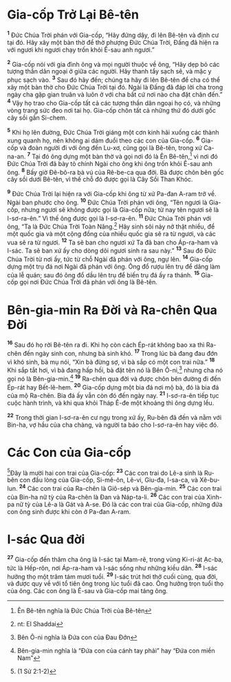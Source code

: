 # Gia-cốp Trở Lại Bê-tên
<sup><b>1</b></sup> Đức Chúa Trời phán với Gia-cốp, “Hãy đứng dậy, đi lên Bê-tên và định cư tại đó. Hãy xây một bàn thờ để thờ phượng Đức Chúa Trời, Đấng đã hiện ra với ngươi khi ngươi chạy trốn khỏi Ê-sau anh ngươi.”

<sup><b>2</b></sup> Gia-cốp nói với gia đình ông và mọi người thuộc về ông, “Hãy dẹp bỏ các tượng thần dân ngoại ở giữa các người. Hãy thanh tẩy sạch sẽ, và mặc y phục sạch vào. <sup><b>3</b></sup> Sau đó hãy đến; chúng ta hãy đi lên Bê-tên để cha có thể xây một bàn thờ cho Đức Chúa Trời tại đó. Ngài là Đấng đã đáp lời cha trong ngày cha gặp gian truân và luôn ở với cha bất cứ nơi nào cha đặt chân đến.” <sup><b>4</b></sup> Vậy họ trao cho Gia-cốp tất cả các tượng thần dân ngoại họ có, và những vòng trang sức đeo nơi tai họ. Gia-cốp chôn tất cả những thứ đó dưới gốc cây sồi gần Si-chem.

<sup><b>5</b></sup> Khi họ lên đường, Đức Chúa Trời giáng một cơn kinh hãi xuống các thành xung quanh họ, nên không ai dám đuổi theo các con của Gia-cốp. <sup><b>6</b></sup> Gia-cốp và đoàn người đi với ông đến Lu-xơ, cũng gọi là Bê-tên, trong xứ Ca-na-an. <sup><b>7</b></sup> Tại đó ông dựng một bàn thờ và gọi nơi đó là Ên Bê-tên,[^1] vì nơi đó Đức Chúa Trời đã bày tỏ chính Ngài cho ông khi ông trốn khỏi Ê-sau anh ông. <sup><b>8</b></sup> Bấy giờ Đê-bô-ra bà vú của Rê-be-ca qua đời. Bà được chôn bên gốc cây sồi dưới Bê-tên, vì thế chỗ đó được gọi là Cây Sồi Than Khóc.

<sup><b>9</b></sup> Đức Chúa Trời lại hiện ra với Gia-cốp khi ông từ xứ Pa-đan A-ram trở về. Ngài ban phước cho ông. <sup><b>10</b></sup> Đức Chúa Trời phán với ông, “Tên ngươi là Gia-cốp, nhưng ngươi sẽ không được gọi là Gia-cốp nữa; từ nay tên ngươi sẽ là I-sơ-ra-ên.” Vì thế ông được gọi là I-sơ-ra-ên. <sup><b>11</b></sup> Đức Chúa Trời phán với ông, “Ta là Đức Chúa Trời Toàn Năng.[^2] Hãy sinh sôi nảy nở thật nhiều, để một quốc gia và một cộng đồng của nhiều quốc gia sẽ ra từ ngươi, và các vua sẽ ra từ ngươi. <sup><b>12</b></sup> Ta sẽ ban cho ngươi xứ Ta đã ban cho Áp-ra-ham và I-sác. Ta sẽ ban xứ ấy cho dòng dõi ngươi sinh ra sau này.” <sup><b>13</b></sup> Sau đó Đức Chúa Trời từ nơi ấy, tức từ chỗ Ngài đã phán với ông, ngự lên. <sup><b>14</b></sup> Gia-cốp dựng một trụ đá nơi Ngài đã phán với ông. Ông đổ rượu lên trụ để dâng làm của lễ quán; sau đó ông đổ dầu lên trụ để biến trụ đá ấy ra thánh. <sup><b>15</b></sup> Gia-cốp gọi nơi Đức Chúa Trời đã phán với ông là Bê-tên.


# Bên-gia-min Ra Đời và Ra-chên Qua Đời
<sup><b>16</b></sup> Sau đó họ rời Bê-tên ra đi. Khi họ còn cách Ép-rát không bao xa thì Ra-chên đến ngày sinh con, nhưng bà sinh khó. <sup><b>17</b></sup> Trong lúc bà đang đau đớn vì khó sinh, bà mụ nói, “Xin bà đừng sợ, vì bà sắp có một con trai nữa.” <sup><b>18</b></sup> Khi sắp tắt hơi, vì bà đang hấp hối, bà đặt tên nó là Bên Ô-ni,[^3] nhưng cha nó gọi nó là Bên-gia-min.[^4] <sup><b>19</b></sup> Ra-chên qua đời và được chôn bên đường đi đến Ép-rát hay Bết-lê-hem. <sup><b>20</b></sup> Gia-cốp dựng một bia đá nơi mộ bà, đó là bia đá của mộ Ra-chên. Bia đá ấy vẫn còn đó đến ngày nay. <sup><b>21</b></sup> I-sơ-ra-ên tiếp tục cuộc hành trình, và khi qua khỏi Tháp Ê-đe một khoảng thì ông dựng lều.

<sup><b>22</b></sup> Trong thời gian I-sơ-ra-ên cư ngụ trong xứ ấy, Ru-bên đã đến và nằm với Bin-ha, vợ hầu của cha chàng, và người ta báo cho I-sơ-ra-ên hay việc đó.


# Các Con của Gia-cốp
[^1*]Đây là mười hai con trai của Gia-cốp: <sup><b>23</b></sup> Các con trai do Lê-a sinh là Ru-bên con đầu lòng của Gia-cốp, Si-mê-ôn, Lê-vi, Giu-đa, I-sa-ca, và Xê-bu-lun. <sup><b>24</b></sup> Các con trai của Ra-chên là Giô-sép và Bên-gia-min. <sup><b>25</b></sup> Các con trai của Bin-ha nữ tỳ của Ra-chên là Đan và Náp-ta-li. <sup><b>26</b></sup> Các con trai của Xinh-pa nữ tỳ của Lê-a là Gát và A-se. Đó là các con trai của Gia-cốp, những đứa con ông sinh được khi còn ở Pa-đan A-ram.


# I-sác Qua đời
<sup><b>27</b></sup> Gia-cốp đến thăm cha ông là I-sác tại Mam-rê, trong vùng Ki-ri-át Ạc-ba, tức là Hếp-rôn, nơi Áp-ra-ham và I-sác sống như những kiều dân. <sup><b>28</b></sup> I-sác hưởng thọ một trăm tám mươi tuổi. <sup><b>29</b></sup> I-sác trút hơi thở cuối cùng, qua đời, và được quy về với tổ tiên ông trong lúc tuổi đã cao. Ông hưởng trọn tuổi thọ của ông. Các con ông là Ê-sau và Gia-cốp mai táng ông.

[^1]: Ên Bê-tên nghĩa là Đức Chúa Trời của Bê-tên
[^2]: nt: El Shaddai
[^3]: Bên Ô-ni nghĩa là Đứa con của Đau Đớn
[^4]: Bên-gia-min nghĩa là “Đứa con của cánh tay phải” hay “Đứa con miền Nam”
[^1*]: (1 Sử 2:1-2)